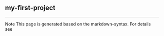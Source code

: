 ## my-first-project

<hr/>
Note This page is generated based on the markdown-syntax. For details see <http://daringfireball.net/projects/markdown/syntax/>
